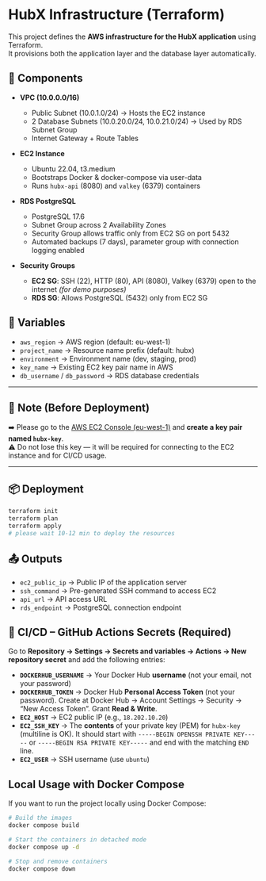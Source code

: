 # HubX Infrastructure (Terraform)

This project defines the **AWS infrastructure for the HubX application** using Terraform.  
It provisions both the application layer and the database layer automatically.

## 🚀 Components

- **VPC (10.0.0.0/16)**  
  - Public Subnet (10.0.1.0/24) → Hosts the EC2 instance  
  - 2 Database Subnets (10.0.20.0/24, 10.0.21.0/24) → Used by RDS Subnet Group  
  - Internet Gateway + Route Tables  

- **EC2 Instance**  
  - Ubuntu 22.04, t3.medium  
  - Bootstraps Docker & docker-compose via user-data  
  - Runs `hubx-api` (8080) and `valkey` (6379) containers  

- **RDS PostgreSQL**  
  - PostgreSQL 17.6  
  - Subnet Group across 2 Availability Zones  
  - Security Group allows traffic only from EC2 SG on port 5432  
  - Automated backups (7 days), parameter group with connection logging enabled  

- **Security Groups**  
  - **EC2 SG**: SSH (22), HTTP (80), API (8080), Valkey (6379) open to the internet *(for demo purposes)*  
  - **RDS SG**: Allows PostgreSQL (5432) only from EC2 SG  

## 🔑 Variables

- `aws_region` → AWS region (default: eu-west-1)  
- `project_name` → Resource name prefix (default: hubx)  
- `environment` → Environment name (dev, staging, prod)  
- `key_name` → Existing EC2 key pair name in AWS  
- `db_username` / `db_password` → RDS database credentials  

---

## 📝 Note (Before Deployment)

➡️ Please go to the [AWS EC2 Console (eu-west-1)](https://eu-west-1.console.aws.amazon.com/ec2/home?region=eu-west-1) and **create a key pair named `hubx-key`**.  
⚠️ Do not lose this key — it will be required for connecting to the EC2 instance and for CI/CD usage.  

---

## 📦 Deployment

```bash
terraform init
terraform plan
terraform apply
# please wait 10-12 min to deploy the resources
```

## 📤 Outputs

- `ec2_public_ip` → Public IP of the application server  
- `ssh_command` → Pre-generated SSH command to access EC2  
- `api_url` → API access URL  
- `rds_endpoint` → PostgreSQL connection endpoint  

## 🔐 CI/CD – GitHub Actions Secrets (Required)

Go to **Repository → Settings → Secrets and variables → Actions → New repository secret** and add the following entries:

- **`DOCKERHUB_USERNAME`** → Your Docker Hub **username** (not your email, not your password)
- **`DOCKERHUB_TOKEN`** → Docker Hub **Personal Access Token** (not your password). Create at Docker Hub → Account Settings → Security → “New Access Token”. Grant **Read & Write**.
- **`EC2_HOST`** → EC2 public IP (e.g., `18.202.10.20`)
- **`EC2_SSH_KEY`** → The **contents** of your private key (PEM) for `hubx-key` (multiline is OK). It should start with `-----BEGIN OPENSSH PRIVATE KEY-----` or `-----BEGIN RSA PRIVATE KEY-----` and end with the matching `END` line.
- **`EC2_USER`** → SSH username (use `ubuntu`)

## Local Usage with Docker Compose

If you want to run the project locally using Docker Compose:

```bash
# Build the images
docker compose build

# Start the containers in detached mode
docker compose up -d

# Stop and remove containers
docker compose down

